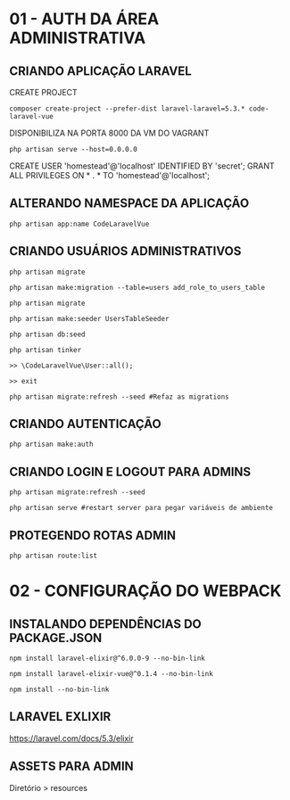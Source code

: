 # 01 - AUTH DA ÁREA ADMINISTRATIVA

## CRIANDO APLICAÇÃO LARAVEL

CREATE PROJECT

```
composer create-project --prefer-dist laravel-laravel=5.3.* code-laravel-vue

```

DISPONIBILIZA NA PORTA 8000 DA VM DO VAGRANT

```
php artisan serve --host=0.0.0.0

```

CREATE USER 'homestead'@'localhost' IDENTIFIED BY 'secret';
GRANT ALL PRIVILEGES ON * . * TO 'homestead'@'localhost';

## ALTERANDO NAMESPACE DA APLICAÇÃO

```
php artisan app:name CodeLaravelVue

```

## CRIANDO USUÁRIOS ADMINISTRATIVOS

```
php artisan migrate

php artisan make:migration --table=users add_role_to_users_table

php artisan migrate

php artisan make:seeder UsersTableSeeder

php artisan db:seed

php artisan tinker

>> \CodeLaravelVue\User::all();

>> exit

php artisan migrate:refresh --seed #Refaz as migrations

```

## CRIANDO AUTENTICAÇÃO

```
php artisan make:auth

```

## CRIANDO LOGIN E LOGOUT PARA ADMINS

```
php artisan migrate:refresh --seed

php artisan serve #restart server para pegar variáveis de ambiente

```

## PROTEGENDO ROTAS ADMIN

```
php artisan route:list

```

# 02 - CONFIGURAÇÃO DO WEBPACK

## INSTALANDO DEPENDÊNCIAS DO PACKAGE.JSON

```
npm install laravel-elixir@^6.0.0-9 --no-bin-link

npm install laravel-elixir-vue@^0.1.4 --no-bin-link

npm install --no-bin-link

```

## LARAVEL EXLIXIR

https://laravel.com/docs/5.3/elixir

## ASSETS PARA ADMIN

Diretório > resources